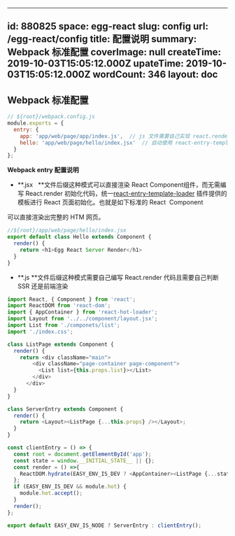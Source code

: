 
---
id: 880825
space: egg-react
slug: config
url: /egg-react/config
title: 配置说明
summary: Webpack 标准配置
coverImage: null
createTime: 2019-10-03T15:05:12.000Z 
upateTime: 2019-10-03T15:05:12.000Z
wordCount: 346
layout: doc
---

## Webpack 标准配置

```javascript
// ${root}/webpack.config.js
module.exports = {
  entry: {
    app: 'app/web/page/app/index.js',  // js 文件需要自己实现 react.render 逻辑
    hello: 'app/web/page/hello/index.jsx'  // 自动使用 react-entry-template-loader 模板 
  }
};
```


**Webpack entry 配置说明**<br />

- **.jsx   **文件后缀这种模式可以直接渲染 React Component组件，而无需编写 React.render 初始化代码，统一[react-entry-template-loader](https://github.com/easy-team/react-entry-template-loader/blob/master/lib/web.js) 插件提供的模板进行 React 页面初始化。也就是如下标准的 React  Component

可以直接渲染出完整的 HTM 网页。

```javascript
//${root}/app/web/page/hello/index.jsx
export default class Hello extends Component {
  render() {
    return <h1>Egg React Server Render</h1>
  }
}
```

- **.js **文件后缀这种模式需要自己编写 React.render 代码且需要自己判断 SSR 还是前端渲染

```javascript
import React, { Component } from 'react';
import ReactDOM from 'react-dom';
import { AppContainer } from 'react-hot-loader';
import Layout from '../../component/layout.jsx';
import List from './componets/list';
import './index.css';

class ListPage extends Component {
  render() {
    return <div className="main">
        <div className="page-container page-component">
          <List list={this.props.list}></List>
        </div>
      </div>
  }
}

class ServerEntry extends Component {
  render() {
    return <Layout><ListPage {...this.props} /></Layout>;
  }
}

const clientEntry = () => {
  const root = document.getElementById('app');
  const state = window.__INITIAL_STATE__ || {};
  const render = () =>{
    ReactDOM.hydrate(EASY_ENV_IS_DEV ? <AppContainer><ListPage {...state}/></AppContainer> : <ListPage />, root);
  };
  if (EASY_ENV_IS_DEV && module.hot) {
    module.hot.accept();
  }
  render();
};

export default EASY_ENV_IS_NODE ? ServerEntry : clientEntry();

```


  